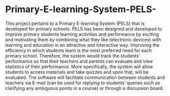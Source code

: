 # Primary-E-learning-System-PELS-
This project pertains to a Primary E-learning System (PELS) that is developed for primary schools. PELS has been designed and developed to improve primary students learning activities and performance by exciting and motivating them by combining what they like (electronic devices) with learning and education in an attractive and interactive way. Improving the efficiency in which students learn is the most preferred need for each primary school. Therefore, the system would track the students’ performance so that their teachers and parents can evaluate and view statistics of their performance.   More specifically, the system will allow students to access materials and take quizzes and upon that, will be evaluated. The software will facilitate communication between students and teachers via E-mail (can be used for replying to students’ queries such as clarifying any ambiguous points in a course) or through a discussion board.
